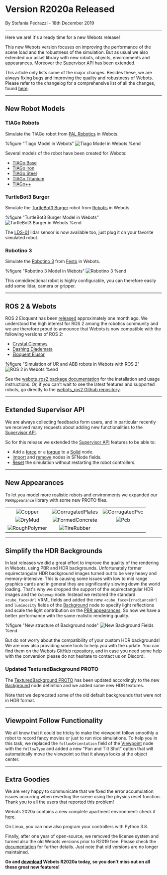 # Version R2020a Released

<p id="publish-data">By Stefania Pedrazzi - 18th December 2019</p>

---

Here we are! It's already time for a new Webots release!

This new Webots version focuses on improving the performance of the scene load and the robustness of the simulation.
But as usual we also extended our asset library with new robots, objects, environments and appearances.
Moreover the [Supervisor API](../reference/supervisor.md) has been extended.

This article only lists some of the major changes.
Besides these, we are always fixing bugs and improving the quality and robustness of Webots.
Please refer to the changelog for a comprehensive list of all the changes, found [here](../reference/changelog-r2020.md).

---

## New Robot Models

### TIAGo Robots

Simulate the TIAGo robot from [PAL Robotics](http://pal-robotics.com/) in Webots.

%figure "Tiago Model in Webots"
![Tiago Model in Webots](images/tiago.jpg)
%end

Several models of the robot have been created for Webots:
  - [TIAGo Base](../guide/tiago-base.md)
  - [TIAGo Iron](../guide/tiago-iron.md)
  - [TIAGo Steel](../guide/tiago-steel.md)
  - [TIAGo Titanium](../guide/tiago-titanium.md)
  - [TIAGo++](../guide/tiagopp.md)

### TurtleBot3 Burger

Simulate the [TurtleBot3 Burger](../guide/turtlebot3-burger.md) robot from [Robotis](http://www.robotis.us) in Webots.

%figure "TurtleBot3 Burger Model in Webots"
![TurtleBot3 Burger in Webots](images/turtlebot3.jpg)
%end

The [LDS-01](../guide/lidar-sensors.md#robotis-lds-01) lidar sensor is now available too, just plug it on your favorite simulated robot.

### Robotino 3

Simulate the [Robotino 3](../guide/robotino3.md) from [Festo](https://www.festo-didactic.com/int-en/) in Webots.

%figure "Robotino 3 Model in Webots"
![Robotino 3](images/robotino3.jpg)
%end

This omnidirectional robot is highly configurable, you can therefore easily add some lidar, camera or gripper.

---

## ROS 2 & Webots

ROS 2 Eloquent has been [released](https://index.ros.org/doc/ros2/Releases/Release-Eloquent-Elusor/) approximately one month ago.
We understood the high interest for ROS 2 among the robotics community and we are therefore proud to announce that Webots is now compatible with the following versions of ROS 2:
  - [Crystal Clemmys](https://index.ros.org/doc/ros2/Releases/Release-Crystal-Clemmys)
  - [Dashing Diademata](https://index.ros.org/doc/ros2/Releases/Release-Dashing-Diademata)
  - [Eloquent Elusor](https://index.ros.org/doc/ros2/Releases/Release-Eloquent-Elusor)

%figure "Simulation of UR and ABB robots in Webots with ROS 2"
![ROS 2 in Webots](images/ros2_demo.thumbnail.gif)
%end

See the [webots\_ros2 package documentation](http://wiki.ros.org/webots_ros2) for the installation and usage instructions.
Or, if you can't wait to see the latest features and supported robots, go directly to the [webots\_ros2 Github repository](https://github.com/cyberbotics/webots_ros2).


---

## Extended Supervisor API

We are always collecting feedbacks form users, and in particular recently we received many requests about adding new functionalities to the [Supervisor API](../reference/supervisor.md).

So for this release we extended the [Supervisor API](../reference/supervisor.md) features to be able to:
  - Add a [force](../reference/supervisor.md#wb_supervisor_node_add_force) or a [torque](../reference/supervisor.md#wb_supervisor_node_add_torque) to a [Solid](../reference/solid.md) node.
  - [Import](../reference/supervisor.md#wb_supervisor_field_import_sf_node) and [remove](../reference/supervisor.md#wb_supervisor_field_remove_sf) nodes in SFNode fields.
  - [Reset](../reference/supervisor.md#wb_supervisor_simulation_reset) the simulation without restarting the robot controllers.

---

## New Appearances

To let you model more realistic robots and environments we expanded our `PBRAppearance` library with some new PROTO files.

| | | |
| :---: | :---: | :---: |
| ![Copper](images/appearances/Copper.thumbnail.png) | ![CorrugatedPlates](images/appearances/CorrugatedPlates.thumbnail.png) |  ![CorrugatedPvc](images/appearances/CorrugatedPvc.thumbnail.png) |
| ![DryMud](images/appearances/DryMud.thumbnail.png) | ![FormedConcrete](images/appearances/FormedConcrete.thumbnail.png) |  ![Pcb](images/appearances/Pcb.thumbnail.png) |
| ![RoughPolymer](images/appearances/RoughPolymer.thumbnail.png) | ![TireRubber](images/appearances/TireRubber.thumbnail.png) |  |

---

## Simplify the HDR Backgrounds

In last releases we did a great effort to improve the quality of the rendering in Webots, using PBR and HDR backgrounds.
Unfortunately former equirectangular HDR background images turned out to be very heavy and memory-intensive.
This is causing some issues with low to mid range graphics cards and in general they are significantly slowing down the world loading.
That's why we dropped the support of the equirectangular HDR images and the `Cubemap` node.
Instead we restored the standard `<cube_face>Url` VRML fields and added the new `<cube_face>IrradianceUrl` and `luminosity` fields of the [Background](../reference/background.md) node to specify light reflections and scale the light contribution on the [PBR appearances](../reference/pbrappearance.md).
So now we have a better performance with the same realistic rendering quality.

%figure "New structure of Background node"
![New Background Fields](images/background_new_fields.thumbnail.png)
%end

But do not worry about the compatibility of your custom HDR backgrounds!
We are now also providing some tools to help you with the update.
You can find them on the [Webots GitHub repository](https://github.com/cyberbotics/webots/tree/R2020a/scripts/image_tools), and in case you need some help with the conversion please do not hesitate to contact us on Discord.

### Updated TexturedBackground PROTO

The [TexturedBackground PROTO](../guide/object-backgrounds.md#texturedbackground) has been updated accordingly to the new [Background](../reference/background.md) node definition and we added some new HDR textures.

Note that we deprecated some of the old default backgrounds that were not in HDR format.

---

## Viewpoint Follow Functionality

We all know that it could be tricky to make the viewpoint follow smoothly a robot to record fancy movies or just to run nice simulations.
To help you in this task, we replaced the `followOrientation` field of the [Viewpoint](../reference/viewpoint.md) node with the `followType` and added a new "Pan and Tilt Shot" option that will automatically move the viewpoint so that it always looks at the object center.

---

## Extra Goodies

We are very happy to communicate that we fixed the error accumulation issues occurring when reverting the scene using the physics reset function. Thank you to all the users that reported this problem!

Webots 2020a contains a new complete apartment environment: check it [here](../guide/samples-environments.md#complete_apartment-wbt).

On Linux, you can now also program your controllers with Python 3.8.

Finally, after one year of open-source, we removed the license system and turned also the old Webots versions prior to R2019 free.
Please check the [documentation](../guide/general-faq.md#can-i-still-use-a-webots-version-before-the-r2019a-release) for further details.
Just note that old versions are no longer maintained.


**Go and [download](https://cyberbotics.com/#download) Webots R2020a today, so you don't miss out on all these great new features!**
